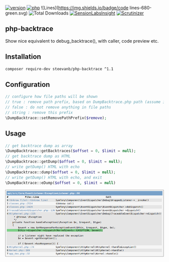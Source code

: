 [![version](https://img.shields.io/badge/version-1.1.0-green.svg)](https://github.com/steevanb/php-backtrace/tree/1.1.0)
[![php](https://img.shields.io/badge/php->=5.4-blue.svg)](http://php.net)
![Lines](https://img.shields.io/badge/code lines-680-green.svg)
![Total Downloads](https://poser.pugx.org/steevanb/php-backtrace/downloads)
[![SensionLabsInsight](https://img.shields.io/badge/SensionLabsInsight-platinum-brightgreen.svg)](https://insight.sensiolabs.com/projects/2b6dd6a0-ef48-4b5b-ba13-e825e0841be3/analyses/5)
[![Scrutinizer](https://scrutinizer-ci.com/g/steevanb/php-backtrace/badges/quality-score.png?b=master)](https://scrutinizer-ci.com/g/steevanb/php-backtrace/)

php-backtrace
-------------

Show nice equivalent to debug_backtrace(), with caller, code preview etc.

Installation
------------

```bash
composer require-dev steevanb/php-backtrace ^1.1
```

Configuration
-------------

```php
// configure how file paths will be shown
// true : remove path prefix, based on DumpBacktrace.php path (assume it is in vendor/ dir)
// false : do not remove anything in file paths
// string : remove this prefix
\DumpBacktrace::setRemovePathPrefix($remove);
```

Usage
-----

```php
// get backtrace dump as array
\DumpBacktrace::getBacktraces($offset = 0, $limit = null);
// get backtrace dump as HTML
\DumpBacktrace::getDump($offset = 0, $limit = null);
// write getDump() HTML with echo
\DumpBacktrace::dump($offset = 0, $limit = null);
// write getDump() HTML with echo, and exit
\DumpBacktrace::eDump($offset = 0, $limit = null)
```
![PHP Backtrace](backtrace.png)

